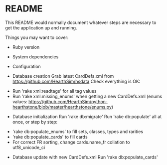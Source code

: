 # README

This README would normally document whatever steps are necessary to get the
application up and running.

Things you may want to cover:

* Ruby version

* System dependencies

* Configuration

* Database creation
Grab latest CardDefs.xml from https://github.com/HearthSim/hsdata
Check everything is OK:
- Run 'rake xml:readtags' for all tag values
- Run 'rake xml:missing_enums' when getting a new CardDefs.xml (enums values: https://github.com/HearthSim/python-hearthstone/blob/master/hearthstone/enums.py)

* Database initialization
Run 'rake db:migrate'
Run 'rake db:populate' all at once, or step by step:
- 'rake db:populate_enums' to fill sets, classes, types and rarities
- 'rake db:populate_cards' to fill cards
- For correct FR sorting, change cards.name_fr collation to utf8_unicode_ci

* Database update with new CardDefs.xml
Run 'rake db:populate_cards'
